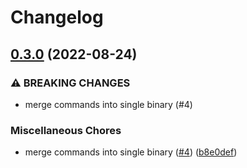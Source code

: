 # Changelog

## [0.3.0](https://github.com/tamj0rd2/coauthor-select/compare/v0.2.0...v0.3.0) (2022-08-24)


### ⚠ BREAKING CHANGES

* merge commands into single binary (#4)

### Miscellaneous Chores

* merge commands into single binary ([#4](https://github.com/tamj0rd2/coauthor-select/issues/4)) ([b8e0def](https://github.com/tamj0rd2/coauthor-select/commit/b8e0def9d37d351a98163c0e2e5ac9031717f76a))

